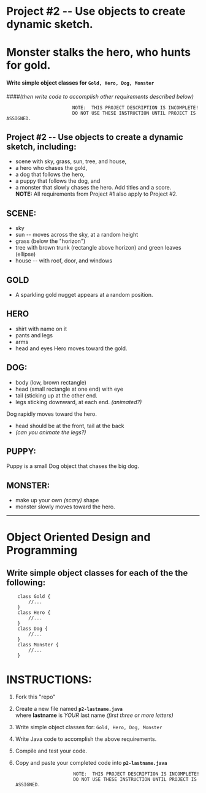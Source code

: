 # Project #2 -- Use objects to create dynamic sketch.
# Monster stalks the hero, who hunts for gold.

#### Write simple object classes for ```Gold, Hero, Dog, Monster```  
####_(then write code to accomplish other requirements described below)_

                            NOTE:  THIS PROJECT DESCRIPTION IS INCOMPLETE!
                            DO NOT USE THESE INSTRUCTION UNTIL PROJECT IS ASSIGNED.




## Project #2 -- Use objects to create a dynamic sketch, including:
+ scene with sky, grass, sun, tree, and house,  
+ a hero who chases the gold,
+ a dog that follows the hero,
+ a puppy that follows the dog, and
+ a monster that slowly chases the hero.
Add titles and a score.  
**NOTE:**  All requirements from Project #1 also apply to Project #2.  

## SCENE:
+ sky
+ sun -- moves across the sky, at a random height
+ grass (below the "horizon")
+ tree with brown trunk (rectangle above horizon) and green leaves (ellipse) 
+ house -- with roof, door, and windows

## GOLD
+ A sparkling gold nugget appears at a random position.

## HERO
+ shirt with name on it
+ pants and legs
+ arms
+ head and eyes
Hero moves toward the gold.

## DOG:
+ body (low, brown rectangle)
+ head (small rectangle at one end) with eye
+ tail (sticking up at the other end.
+ legs sticking downward, at each end.  _(animated?)_

Dog rapidly moves toward the hero.  
+ head should be at the front, tail at the back
+ _(can you animate the legs?)_ 

## PUPPY:
Puppy is a small Dog object that chases the big dog.

## MONSTER:
+ make up your own _(scary)_ shape
+ monster slowly moves toward the hero.

----

# Object Oriented Design and Programming
## Write simple object classes for each of the the following:
```
    class Gold { 
        //... 
    }
    class Hero { 
        //... 
    }
    class Dog { 
        //... 
    }
    class Monster { 
        //... 
    }
```

# INSTRUCTIONS:
1. Fork this "repo"
2. Create a new file named **`p2-lastname.java`**  
    where **lastname** is  *YOUR* last name *(first three or more letters)*
3. Write simple object classes for:  ```Gold, Hero, Dog, Monster```
4. Write Java code to accomplish the above requirements.
5. Compile and test your code.
6. Copy and paste your completed code into **`p2-lastname.java`**
 


                            NOTE:  THIS PROJECT DESCRIPTION IS INCOMPLETE!
                            DO NOT USE THESE INSTRUCTION UNTIL PROJECT IS ASSIGNED.
